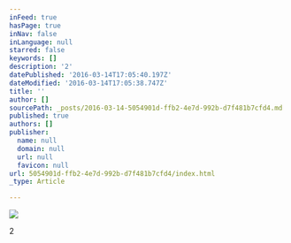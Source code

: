 ```yaml
---
inFeed: true
hasPage: true
inNav: false
inLanguage: null
starred: false
keywords: []
description: '2'
datePublished: '2016-03-14T17:05:40.197Z'
dateModified: '2016-03-14T17:05:38.747Z'
title: ''
author: []
sourcePath: _posts/2016-03-14-5054901d-ffb2-4e7d-992b-d7f481b7cfd4.md
published: true
authors: []
publisher:
  name: null
  domain: null
  url: null
  favicon: null
url: 5054901d-ffb2-4e7d-992b-d7f481b7cfd4/index.html
_type: Article

---
```

![](https://the-grid-user-content.s3-us-west-2.amazonaws.com/8604d468-9805-4d57-b272-4bd55574c9e7.jpg)

2